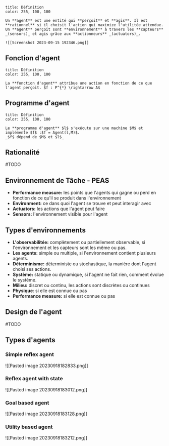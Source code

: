 
```ad-tldr
title: Définition
color: 255, 100, 100

Un **agent** est une entité qui **perçoit** et **agis**. Il est **rationnel** si il choisit l'action qui maximize l'utilitée attendue.
Un **agent** perçoit sont **environnement** à travers les **capteurs** _(sensors)_ et agis grâce aux **actionneurs** _(actuators)_.

![[Screenshot 2023-09-15 192346.png]]

```

## Fonction d'agent

```ad-tldr
title: Définition
color: 255, 100, 100

La **fonction d'agent** attribue une action en fonction de ce que l'agent perçoit. $f : P^{*} \rightarrow A$

```

## Programme d'agent

```ad-tldr
title: Définition
color: 255, 100, 100

Le **programme d'agent** $l$ s'exécute sur une machine $M$ et implémente $f$ :$f = Agent(l,M)$. 
_$f$ dépend de $M$ et $l$_

```

## Rationalité

#TODO


## Environnement de Tâche - PEAS

- **Performance measure:** les points que l'agents qui gagne ou perd en fonction de ce qu'il se produit dans l'environnement
- **Environment:** ce dans quoi l'agent se trouve et peut interagir avec
- **Actuators:** les actions que l'agent peut faire
- **Sensors:** l'environnement visible pour l'agent

## Types d'environnements

- **L'observabilitée:** complètement ou partiellement observable, si l'environnement et les capteurs sont les même ou pas.
- **Les agents:** simple ou multiple, si l'environnement contient plusieurs agents.
- **Déterminisme:** déterministe ou stochastique, la manière dont l'agent choisi ses actions.
- **Système:** statique ou dynamique, si l'agent ne fait rien, comment évolue le système.
- **Milieu:** discret ou continu, les actions sont discrètes ou continues
- **Physique**: si elle est connue ou pas
- **Performance measure:** si elle est connue ou pas

## Design de l'agent

#TODO

## Types d'agents

### Simple reflex agent
![[Pasted image 20230918182833.png]]

### Reflex agent with state
![[Pasted image 20230918183012.png]]

### Goal based agent
![[Pasted image 20230918183128.png]]

### Utility based agent
![[Pasted image 20230918183212.png]]
